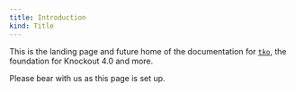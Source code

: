 ```yaml
---
title: Introduction
kind: Title
---
```


This is the landing page and future home of the documentation for [`tko`](https://github.com/knockout/tko),
the foundation for Knockout 4.0 and more.

Please bear with us as this page is set up.

<!-- <h2>Key Concepts</h2>
<div class='pure-g'>
  <div class='pure-u-1 pure-u-sm-5-24 pad'>
    <i class='fa fa-link fa-4x'></i>
    <h4>Declarative bindings</h4>
    Easily associate DOM elements with model data using a
    concise, readable syntax
  </div>
  <div class='pure-u-1 pure-u-sm-1-4 pad'>
    <i class='fa fa-refresh fa-4x'></i>
    <h4>Automatic UI refresh</h4>
    When your data model's state changes, your UI updates automatically
  </div>
  <div class='pure-u-1 pure-u-sm-1-4 pad'>
    <i class='fa fa-code-fork fa-4x'></i>
    <h4>Dependency Tracking</h4>
    Implicitly set up chains of relationships between model data, to
    transform and combine it
  </div>
  <div class='pure-u-1 pure-u-sm-1-4 pad'>
    <i class='fa fa-newspaper-o fa-4x'></i>
    <h4>Templating</h4>
    Quickly generate sophisticated, nested UIs as a function of your
    model data
  </div>
</div>


<h2>Some ways to get started</h2>

<div class='pure-g'>
  <div class='pure-u-1 pure-u-sm-1-2'>
    <a class='pure-button button-learn' href='http://learn.knockoutjs.com'>
      <i class='fa fa-university fa-2x'></i>
      Interactive tutorial
      <small>&lt;learn.knockoutjs.com&gt;</small>
    </a>
  </div>
  <div class='pure-u-1 pure-u-sm-1-2'>
    <a href='books.html' class='pure-button button-literature'>
      <i class='fa fa-2x fa-book'></i>
      Literature
      <small>Blogs, books, etc.</small>
    </a>
  </div>
</div>


<h2>Live example</h2>

```example
name: Introduction
html: |-
  Choose a ticket class
  <select data-bind='options: tickets,
                     optionsCaption: "Choose ...",
                     optionsText: "name",
                     value: chosenTicket'></select>

  <button data-bind='enable: chosenTicket,
                     click: resetTicket'>Clear</button>

  <p data-bind='with: chosenTicket'>
    You have chosen <b data-bind='text: name'></b>
    ($<span data-bind='text: price'></span>)
  </p>


javascript: |-
  function TicketsViewModel() {
    this.tickets = [
      { name: "Economy", price: 199.95 },
      { name: "Business", price: 449.22 },
      { name: "First Class", price: 1199.99 }
    ];
    this.chosenTicket = ko.observable();
    this.resetTicket = function () {
      this.chosenTicket(null);
    };
  }

  ko.applyBindings(new TicketsViewModel());
``` -->
